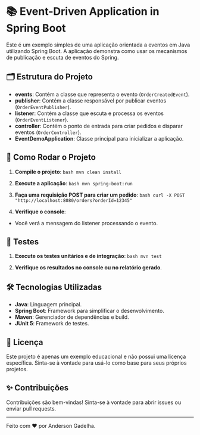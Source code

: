 # 📚 Event-Driven Application in Spring Boot

Este é um exemplo simples de uma aplicação orientada a eventos em Java utilizando Spring Boot. A aplicação demonstra como usar os mecanismos de publicação e escuta de eventos do Spring.

## 🗂️ Estrutura do Projeto

- **events**: Contém a classe que representa o evento (`OrderCreatedEvent`).
- **publisher**: Contém a classe responsável por publicar eventos (`OrderEventPublisher`).
- **listener**: Contém a classe que escuta e processa os eventos (`OrderEventListener`).
- **controller**: Contém o ponto de entrada para criar pedidos e disparar eventos (`OrderController`).
- **EventDemoApplication**: Classe principal para inicializar a aplicação.

## 🚀 Como Rodar o Projeto


1. **Compile o projeto**:
           ```bash
           mvn clean install
           ```

2. **Execute a aplicação**:
           ```bash
           mvn spring-boot:run
           ```

3. **Faça uma requisição POST para criar um pedido**:
           ```bash
           curl -X POST "http://localhost:8080/orders?orderId=12345"
           ```

4. **Verifique o console**:
- Você verá a mensagem do listener processando o evento.

## 🧪 Testes

1. **Execute os testes unitários e de integração**:
           ```bash
           mvn test
           ```

2. **Verifique os resultados no console ou no relatório gerado**.

## 🛠️ Tecnologias Utilizadas

- **Java**: Linguagem principal.
- **Spring Boot**: Framework para simplificar o desenvolvimento.
- **Maven**: Gerenciador de dependências e build.
- **JUnit 5**: Framework de testes.

## 📄 Licença

Este projeto é apenas um exemplo educacional e não possui uma licença específica. Sinta-se à vontade para usá-lo como base para seus próprios projetos.

## ✨ Contribuições

Contribuições são bem-vindas! Sinta-se à vontade para abrir issues ou enviar pull requests.

---
Feito com ❤️ por Anderson Gadelha.